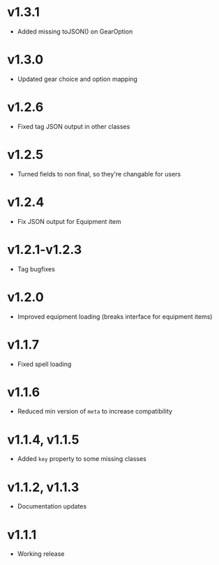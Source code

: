 # v1.3.1
* Added missing toJSON() on GearOption

# v1.3.0
* Updated gear choice and option mapping

# v1.2.6
* Fixed tag JSON output in other classes

# v1.2.5
* Turned fields to non final, so they're changable for users

# v1.2.4
* Fix JSON output for Equipment item

# v1.2.1-v1.2.3
* Tag bugfixes

# v1.2.0
* Improved equipment loading (breaks interface for equipment items)

# v1.1.7
* Fixed spell loading

# v1.1.6
* Reduced min version of `meta` to increase compatibility

# v1.1.4, v1.1.5
* Added `key` property to some missing classes

# v1.1.2, v1.1.3
* Documentation updates

# v1.1.1
* Working release
